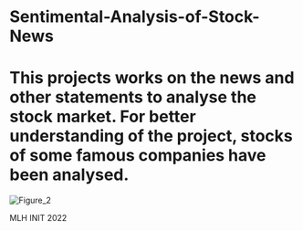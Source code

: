 # Sentimental-Analysis-of-Stock-News

# This projects works on the news and other statements to analyse the stock market. For better understanding of the project, stocks of some famous companies have been analysed.

![Figure_2](https://user-images.githubusercontent.com/66557300/118351719-1dc53380-b57b-11eb-88b4-a9d66750fac5.png)

MLH INIT 2022
